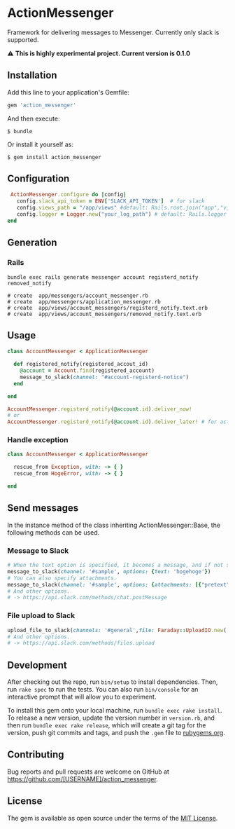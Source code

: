 # ActionMessenger

Framework for delivering messages to Messenger. Currently only slack is supported.

:warning: **This is highly experimental project. Current version is 0.1.0**

## Installation

Add this line to your application's Gemfile:

```ruby
gem 'action_messenger'
```

And then execute:

    $ bundle

Or install it yourself as:

    $ gem install action_messenger

## Configuration

```rb
 ActionMessenger.configure do |config|
   config.slack_api_token = ENV['SLACK_API_TOKEN']  # for slack
   config.views_path = "/app/views" #default: Rails.root.join("app","views")
   config.logger = Logger.new("your_log_path") # default: Rails.logger
end
```

## Generation

### Rails

```
bundle exec rails generate messenger account registerd_notify removed_notify

# create  app/messengers/account_messenger.rb
# create  app/messengers/application_messenger.rb
# create  app/views/account_messengers/registerd_notify.text.erb
# create  app/views/account_messengers/removed_notify.text.erb 
```


## Usage

```rb
class AccountMessenger < ApplicationMessenger 

  def registered_notify(registered_accout_id)
    @account = Account.find(registered_account)
    message_to_slack(channel: "#account-registerd-notice")
  end

end

AccountMessenger.registerd_notify(@account.id).deliver_now!
# or
AccountMessenger.registerd_notify(@account.id).deliver_later! # for active job
```

### Handle exception

```rb
class AccountMessenger < ApplicationMessenger

  rescue_from Exception, with: -> { }
  rescue_from HogeError, with: -> { }

end
```

## Send messages

In the instance method of the class inheriting ActionMessenger::Base, the following methods can be used.

### Message to Slack

```rb
# When the text option is specified, it becomes a message, and if not specified, the contents of the corresponding View template becomes a message.
message_to_slack(channel: '#sample', options: {text: 'hogehoge'})
# You can also specify attachments.
message_to_slack(channel: '#sample', options: {attachments: [{"pretext": "pre-hello", "text": "text-world"}]})
# And other options.
# -> https://api.slack.com/methods/chat.postMessage
```

### File upload to Slack

```rb
upload_file_to_slack(channels: '#general',file: Faraday::UploadIO.new('/path/to/sample.jpg', 'image/jpg'), options: {})
# And other options.
# -> https://api.slack.com/methods/files.upload
```

## Development

After checking out the repo, run `bin/setup` to install dependencies. Then, run `rake spec` to run the tests. You can also run `bin/console` for an interactive prompt that will allow you to experiment.

To install this gem onto your local machine, run `bundle exec rake install`. To release a new version, update the version number in `version.rb`, and then run `bundle exec rake release`, which will create a git tag for the version, push git commits and tags, and push the `.gem` file to [rubygems.org](https://rubygems.org).

## Contributing

Bug reports and pull requests are welcome on GitHub at https://github.com/[USERNAME]/action_messenger.

## License

The gem is available as open source under the terms of the [MIT License](https://opensource.org/licenses/MIT).
